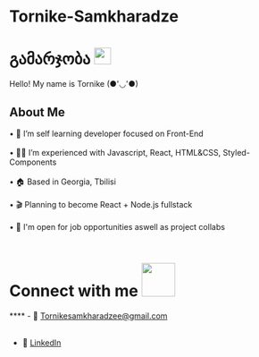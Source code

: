 # Tornike-Samkharadze

# გამარჯობა <img src="https://raw.githubusercontent.com/MartinHeinz/MartinHeinz/master/wave.gif" width="30" height="30">

Hello! My name is Tornike (●'◡'●) 

## About Me

• 📖 I’m self learning developer focused on Front-End <br><br>
• 👨‍💻 I’m experienced with Javascript, React, HTML&CSS, Styled-Components <br><br>
• 🏠 Based in Georgia, Tbilisi <br><br>
• 🎬 Planning to become React + Node.js fullstack <br><br>
• 💬 I'm open for job opportunities aswell as project collabs <br><br>

# Connect with me <img src="https://raw.githubusercontent.com/ShahriarShafin/ShahriarShafin/main/Assets/handshake.gif" width="60" height="60">
 
**** - 📧 Tornikesamkharadzee@gmail.com <br> <br>
- 🔗 <a href="https://www.linkedin.com/in/tornike--samkharadze/" target="_blank">LinkedIn</a> <br><br>
